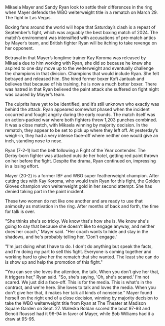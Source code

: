 Mikaela Mayer and Sandy Ryan look to settle their differences in the ring when Mayer defends the WBO welterweight title in a rematch on March 29. The fight in Las Vegas.

Boxing fans around the world will hope that Saturday’s clash is a repeat of September’s fight, which was arguably the best boxing match of 2024. The match’s environment was intensified with accusations of pre-match antics by Mayer’s team, and British fighter Ryan will be itching to take revenge on her opponent.

Betrayal in that Mayer’s longtime trainer Kay Koroma was released by Mikaela due to him working with Ryan, she did so because he knew she aspired to one day move up to the welterweight and eventually challenge the champions in that division. Champions that would include Ryan. She felt betrayed and released him. She hired former boxer Kofi Jantuah and believes that because of his training, he is now a much better boxer. There was hatred in that Ryan believed the paint attack she suffered on fight night was caused by Mayer’s team.

The culprits have yet to be identified, and it’s still unknown who exactly was behind the attack. Ryan appeared somewhat phased when the incident occurred and fought angrily during the early rounds. The match itself was an action-packed war where both fighters threw 1,203 punches combined. It was a close match, with Mikaela winning by majority decision. In the rematch, they appear to be set to pick up where they left off. At yesterday’s weigh-in, they had a very intense face-off where neither one would give an inch, standing nose to nose.

Ryan (7-2-1) lost the belt following a Fight of the Year contender. The Derby-born fighter was attacked outside her hotel, getting red paint thrown on her before the fight. Despite the drama, Ryan continued on, impressing in a losing effort.

Mayer (20-2) is a former IBF and WBO super featherweight champion. After cutting ties with Kay Koroma, who would train Ryan for this fight, the Golden Gloves champion won welterweight gold in her second attempt. She has denied taking part in the paint incident.

These two women do not like one another and are ready to use that animosity as motivation in the ring. After months of back and forth, the time for talk is over.

"She thinks she's so tricky. We know that's how she is. We know she's going to say that because she doesn't like to engage anyway, and neither does her coach," Mayer said. "Her coach wants to hide and stay in the shadows, and he's probably telling her, 'Don't engage.'

"I'm just doing what I have to do. I don't do anything but speak the facts, and I'm doing my part to sell this fight. Everyone is coming together and working hard to give her the rematch that she wanted. The least she can do is show up and help the promotion of this fight."

"You can see she loves the attention, the talk. When you don't give her that, it triggers her," Ryan said. "So, she's saying, 'Oh, she's scared.' I'm not scared. We just did a face-off. This is for the media. This is what's in the contract, and we're here. She loves to talk and loves the media. When you don't give her that, it makes her talk all kinds of nonsense." Mayer found herself on the right end of a close decision, winning by majority decision to take the WBO welterweight title from Ryan at The Theater at Madison Square Garden on Sept. 27. Waleska Roldan scored the bout 97-93 and Benoit Roussel had it 96-94 in favor of Mayer, while Bob Williams had it a draw at 95-95.
